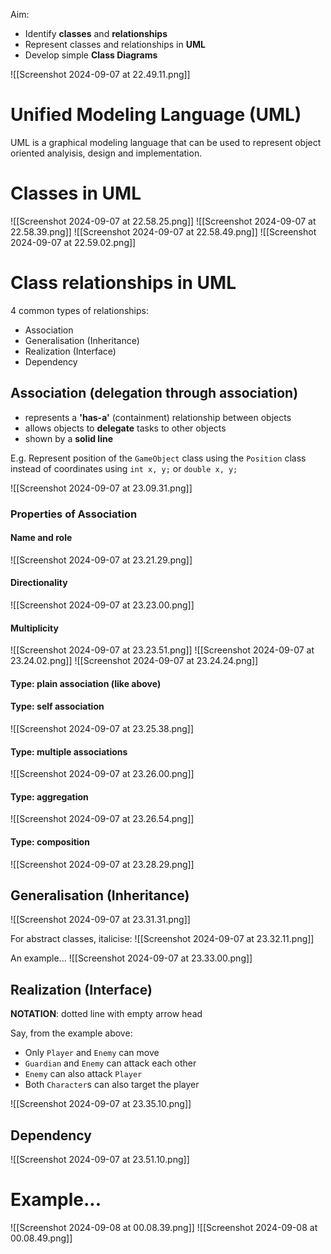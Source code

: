 Aim:
- Identify **classes** and **relationships**
- Represent classes and relationships in **UML**
- Develop simple **Class Diagrams**

![[Screenshot 2024-09-07 at 22.49.11.png]]
# Unified Modeling Language (UML)
UML is a graphical modeling language that can be used to represent object oriented analyisis, design and implementation.
# Classes in UML
 ![[Screenshot 2024-09-07 at 22.58.25.png]]
 ![[Screenshot 2024-09-07 at 22.58.39.png]]
 ![[Screenshot 2024-09-07 at 22.58.49.png]]
 ![[Screenshot 2024-09-07 at 22.59.02.png]]
# Class relationships in UML
4 common types of relationships:
- Association
- Generalisation (Inheritance)
- Realization (Interface)
- Dependency
## Association (delegation through association)
 - represents a **'has-a'** (containment) relationship between objects
 - allows objects to **delegate** tasks to other objects
 - shown by a **solid line**

E.g. Represent position of  the `GameObject` class using the `Position` class instead of coordinates using `int x, y;` or `double x, y;`

![[Screenshot 2024-09-07 at 23.09.31.png]]
### Properties of Association
#### Name and role
![[Screenshot 2024-09-07 at 23.21.29.png]]
#### Directionality
![[Screenshot 2024-09-07 at 23.23.00.png]]
#### Multiplicity
![[Screenshot 2024-09-07 at 23.23.51.png]]
![[Screenshot 2024-09-07 at 23.24.02.png]]
![[Screenshot 2024-09-07 at 23.24.24.png]]
#### Type: plain association (like above)
#### Type: self association
![[Screenshot 2024-09-07 at 23.25.38.png]]
#### Type: multiple associations
![[Screenshot 2024-09-07 at 23.26.00.png]]
#### Type: aggregation
![[Screenshot 2024-09-07 at 23.26.54.png]]
#### Type: composition
![[Screenshot 2024-09-07 at 23.28.29.png]]
## Generalisation (Inheritance)
 ![[Screenshot 2024-09-07 at 23.31.31.png]]

For abstract classes, italicise:
![[Screenshot 2024-09-07 at 23.32.11.png]]

An example...
![[Screenshot 2024-09-07 at 23.33.00.png]]
## Realization (Interface)

**NOTATION**: dotted line with empty arrow head

Say, from the example above:
- Only `Player` and `Enemy` can move
- `Guardian` and `Enemy` can attack each other
- `Enemy` can also attack `Player`
- Both `Character`s can also target the player

![[Screenshot 2024-09-07 at 23.35.10.png]]
## Dependency
![[Screenshot 2024-09-07 at 23.51.10.png]]
# Example...
![[Screenshot 2024-09-08 at 00.08.39.png]]
![[Screenshot 2024-09-08 at 00.08.49.png]]

